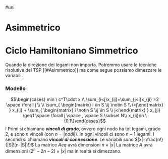 #uni 
# Asimmetrico
# Ciclo Hamiltoniano Simmetrico
Quando la direzione dei legami non importa.
Potremmo usare le tecniche risolutive del TSP [[#Asimmetrico]] ma come segue possiamo dimezzare le variabili.
### Modello
$$\begin{cases} min \  c^T\cdot x \\ \sum_{i<j}x_{ij}+\sum_{j<i}x_{ji} =2 \space \forall j \\ \\ \sum_{ \begin{matrix} i \in S \\j \notin S \\ i<j\end{matrix} } x_{ij} + \sum_{ \begin{matrix} i \notin S \\j \in S \\ j<i\end{matrix} } x_{ji} \geq1 \space \forall j \space , \space S \subset N\\ x_{ij}\in \{0,1\}\end{cases}$$
I Primi si chiamano ___vincoli di grado___, ovvero ogni nodo ha tot legami, grado 2, e sono $n$ vincoli (con $n=|nodi|$). In ogni vincoli ci sono $n-1$ legami.
I secondi si chiamano ___vincoli di connessione___.
Le variabili sono $|x|=\frac{n!}{|S|!(n-|S|)!}$ 
La matrice $Aeq$ avrà dimensioni $n\times |x|$ 
La matrice $A$ avrà dimensioni $(2^n-2n-2) \times |x|$ ma in realtà si dimezzano.